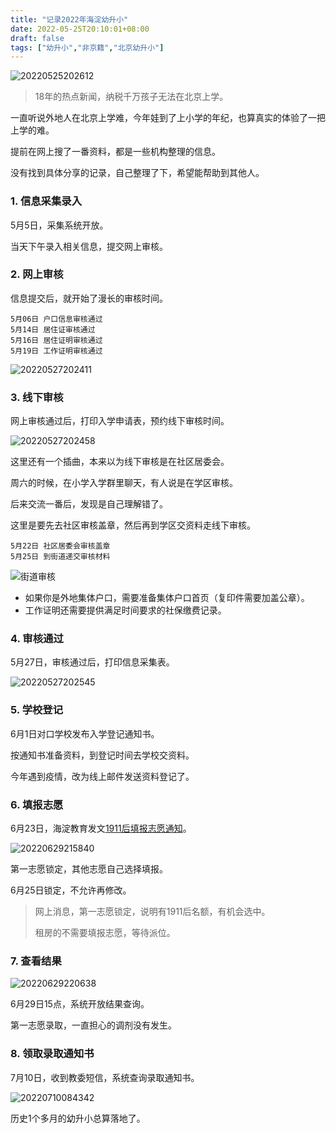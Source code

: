 ```yaml
---
title: "记录2022年海淀幼升小"
date: 2022-05-25T20:10:01+08:00
draft: false
tags: ["幼升小","非京籍","北京幼升小"]
---
```


![20220525202612](https://blog-1251768242.cos.ap-shanghai.myqcloud.com/img/20220525202612.png)

> 18年的热点新闻，纳税千万孩子无法在北京上学。

一直听说外地人在北京上学难，今年娃到了上小学的年纪，也算真实的体验了一把上学的难。

提前在网上搜了一番资料，都是一些机构整理的信息。

没有找到具体分享的记录，自己整理了下，希望能帮助到其他人。

### 1. 信息采集录入

5月5日，采集系统开放。

当天下午录入相关信息，提交网上审核。

### 2. 网上审核

信息提交后，就开始了漫长的审核时间。

```
5月06日 户口信息审核通过
5月14日 居住证审核通过
5月16日 居住证明审核通过
5月19日 工作证明审核通过
```

![20220527202411](https://blog-1251768242.cos.ap-shanghai.myqcloud.com/img/20220527202411.png)

### 3. 线下审核

网上审核通过后，打印入学申请表，预约线下审核时间。

![20220527202458](https://blog-1251768242.cos.ap-shanghai.myqcloud.com/img/20220527202458.png)

这里还有一个插曲，本来以为线下审核是在社区居委会。

周六的时候，在小学入学群里聊天，有人说是在学区审核。

后来交流一番后，发现是自己理解错了。

这里是要先去社区审核盖章，然后再到学区交资料走线下审核。

```
5月22日 社区居委会审核盖章
5月25日 到街道递交审核材料
```

![街道审核](https://blog-1251768242.cos.ap-shanghai.myqcloud.com/img/20220525204053.png)

* 如果你是外地集体户口，需要准备集体户口首页（复印件需要加盖公章）。
* 工作证明还需要提供满足时间要求的社保缴费记录。


### 4. 审核通过

5月27日，审核通过后，打印信息采集表。

![20220527202545](https://blog-1251768242.cos.ap-shanghai.myqcloud.com/img/20220527202545.png)


### 5. 学校登记

6月1日对口学校发布入学登记通知书。

按通知书准备资料，到登记时间去学校交资料。

今年遇到疫情，改为线上邮件发送资料登记了。

### 6. 填报志愿

6月23日，海淀教育发文[1911后填报志愿通知](https://mp.weixin.qq.com/s/UFoFysrhG2HkzREBpDVkuQ)。

![20220629215840](https://blog-1251768242.cos.ap-shanghai.myqcloud.com/img/20220629215840.png)

第一志愿锁定，其他志愿自己选择填报。

6月25日锁定，不允许再修改。

> 网上消息，第一志愿锁定，说明有1911后名额，有机会选中。
> 
> 租房的不需要填报志愿，等待派位。

### 7. 查看结果

![20220629220638](https://blog-1251768242.cos.ap-shanghai.myqcloud.com/img/20220629220638.png)

6月29日15点，系统开放结果查询。

第一志愿录取，一直担心的调剂没有发生。

### 8. 领取录取通知书

7月10日，收到教委短信，系统查询录取通知书。

![20220710084342](https://blog-1251768242.cos.ap-shanghai.myqcloud.com/img/20220710084342.png)


历史1个多月的幼升小总算落地了。